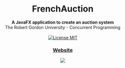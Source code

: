 <h1 align="center">FrenchAuction</h1>

<div align="center">
  <strong>A JavaFX application to create an auction system</strong>
</div>
<div align="center">
  The Robert Gordon University - Concurrent Programming
</div>

<br />

<div align="center">
  <a href="https://opensource.org/licenses/MIT">
    <img src="https://img.shields.io/badge/license-MIT-blue.svg" alt="License MIT" />
  </a>
</div>

<div align="center">
  <h3>
    <a href="https://hugoextrat.com">
      Website
    </a>
  </h3>
</div>

<div align="center">
  <img src="https://hugoextrat.com/images/serverlogin.png"/>
</div>
